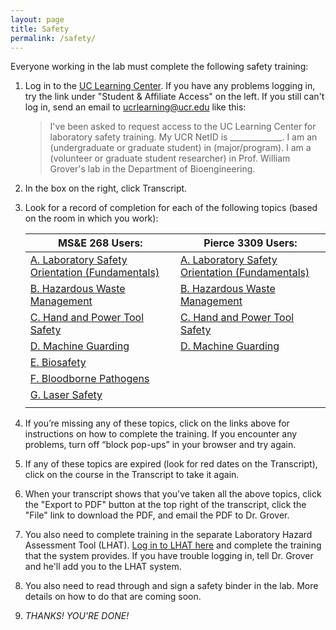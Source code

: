 ```yaml
---
layout: page
title: Safety
permalink: /safety/
---
```


Everyone working in the lab must complete the following safety training:


 1. Log in to the [UC Learning Center](http://ucrlearning.ucr.edu).  If you have any problems logging in, try the link under "Student & Affiliate Access" on the left.  If you still can't log in, send an email to [ucrlearning@ucr.edu](ucrlearning@ucr.edu) like this:

    >I've been asked to request access to the UC Learning Center for laboratory safety training.  My UCR NetID is _____________.  I am an (undergraduate or graduate student) in (major/program).  I am a (volunteer or graduate student researcher) in Prof. William Grover's lab in the Department of Bioengineering.

 2. In the box on the right, click Transcript.
 3. Look for a record of completion for each of the following topics (based on the room in which you work):

    | MS&E 268 Users:  | Pierce 3309 Users: |
    | ------------- | ------------- |
    | [A. Laboratory Safety Orientation (Fundamentals)](http://ehs.ucr.edu/training/online/lso/indexlms.html) | [A. Laboratory Safety Orientation (Fundamentals)](http://ehs.ucr.edu/training/online/lso/indexlms.html)
    | [B. Hazardous Waste Management](http://ehs.ucr.edu/training/online/hwm/indexlms.html) | [B. Hazardous Waste Management](http://ehs.ucr.edu/training/online/hwm/indexlms.html)
    | [C. Hand and Power Tool Safety](http://ehs.ucr.edu/training/online/skillsoft/tool.html) | [C. Hand and Power Tool Safety](http://ehs.ucr.edu/training/online/skillsoft/tool.html)
    | [D. Machine Guarding](http://ehs.ucr.edu/training/online/skillsoft/machine.html) |  [D. Machine Guarding](http://ehs.ucr.edu/training/online/skillsoft/machine.html)
    | [E. Biosafety](http://www.ehs.ucr.edu/training/online/biosafety/indexlms.html) | |
    | [F. Bloodborne Pathogens](http://www.ehs.ucr.edu/training/online/bbp/indexlms.html) | |
    | [G. Laser Safety](http://ehs.ucr.edu/training/online/laser/indexlms.html) | |
    | | |

 4. If you’re missing any of these topics, click on the links above for instructions on how to complete the training.  If you encounter any problems, turn off “block pop-ups” in your browser and try again.
 5. If any of these topics are expired (look for red dates on the Transcript), click on the course in the Transcript to take it again.
 6. When your transcript shows that you've taken all the above topics, click the "Export to PDF" button at the top right of the transcript, click the "File" link to download the PDF, and email the PDF to Dr. Grover.
 7. You also need to complete training in the separate Laboratory Hazard Assessment Tool (LHAT).  [Log in to LHAT here](https://ehs.ucop.edu/lhat) and complete the training that the system provides.  If you have trouble logging in, tell Dr. Grover and he'll add you to the LHAT system.
 8. You also need to read through and sign a safety binder in the lab.  More details on how to do that are coming soon.
 9. *THANKS!  YOU'RE DONE!*




